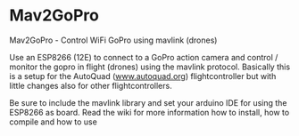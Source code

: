 # Mav2GoPro
Mav2GoPro - Control WiFi GoPro using mavlink (drones)

Use an ESP8266 (12E) to connect to a GoPro action camera and control / monitor the gopro in flight (drones) using the mavlink protocol.
Basically this is a setup for the AutoQuad (www.autoquad.org) flightcontroller but with little changes also for other flightcontrollers. 

Be sure to include the mavlink library and set your arduino IDE for using the ESP8266 as board.
Read the wiki for more information how to install, how to compile and how to use

